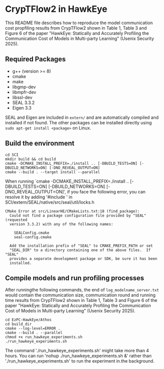 # CrypTFlow2 in HawkEye

This README file describes how to reproduce the model communication cost propfiling results from CrypTFlow2 shown in Table 1, Table 3 and Figure 6 of the paper "HawkEye: Statically and Accurately Profiling the Communication Cost of Models in Multi-party Learning" (Usenix Security 2025).

## Required Packages
 - g++ (version >= 8)
 - cmake
 - make
 - libgmp-dev
 - libmpfr-dev
 - libssl-dev  
 - SEAL 3.3.2
 - Eigen 3.3

SEAL and Eigen are included in `extern/` and are automatically compiled and installed if not found. The other packages can be installed directly using `sudo apt-get install <package>` on Linux.

## Build the environment

```
cd SCI
mkdir build && cd build
cmake -DCMAKE_INSTALL_PREFIX=./install .. [-DBUILD_TESTS=ON] [-DBUILD_NETWORKS=ON] [-DNO_REVEAL_OUTPUT=ON]
cmake --build . --target install --parallel
```

When running `cmake -DCMAKE_INSTALL_PREFIX=./install .. [-DBUILD_TESTS=ON] [-DBUILD_NETWORKS=ON] [-DNO_REVEAL_OUTPUT=ON]', if you face the following error, you can resolve it by adding '#include <mutex>' in SCI/extern/SEAL/native/src/seal/util/locks.h
```
CMake Error at src/LinearHE/CMakeLists.txt:18 (find_package):
  Could not find a package configuration file provided by "SEAL" (requested
  version 3.3.2) with any of the following names:

    SEALConfig.cmake
    seal-config.cmake

  Add the installation prefix of "SEAL" to CMAKE_PREFIX_PATH or set
  "SEAL_DIR" to a directory containing one of the above files.  If "SEAL"
  provides a separate development package or SDK, be sure it has been
  installed.
```

## Compile models and run profiling processes
After runningthe following commands, the end of `log_modelname_server.txt` would contain the communication size, communication round and running time results from CrypTFlow2 shown in Table 1, Table 3 and Figure 6 of the paper "HawkEye: Statically and Accurately Profiling the Communication Cost of Models in Multi-party Learning" (Usenix Security 2025).
```
cd EzPC-HawkEye/Athos
cd build_dir
cmake --log-level=ERROR .
cmake --build . --parallel
chmod +x run_hawkeye_experiments.sh
./run_hawkeye_experiments.sh
```
The command './run_hawkeye_experiments.sh' might take more than 4 hours. You can run 'nohup ./run_hawkeye_experiments.sh &' rather than './run_hawkeye_experiments.sh' to run the experiment in.the background.